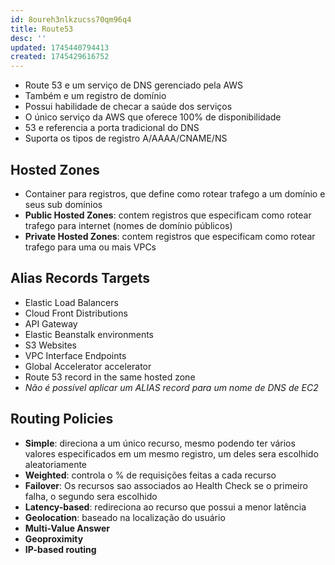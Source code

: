 ```yaml
---
id: 8oureh3nlkzucss70qm96q4
title: Route53
desc: ''
updated: 1745440794413
created: 1745429616752
---
```


- Route 53 e um serviço de DNS gerenciado pela AWS
- Também e um registro de domínio
- Possui habilidade de checar a saúde dos serviços
- O único serviço da AWS que oferece 100% de disponibilidade
- 53 e referencia a porta tradicional do DNS
- Suporta os tipos de registro A/AAAA/CNAME/NS

## Hosted Zones

- Container para registros, que define como rotear trafego a um domínio e seus sub domínios
- **Public Hosted Zones**: contem registros que especificam como rotear trafego para internet (nomes de domínio públicos)
- **Private Hosted Zones**: contem registros que especificam como rotear trafego para uma ou mais VPCs

## Alias Records Targets

- Elastic Load Balancers
- Cloud Front Distributions
- API Gateway
- Elastic Beanstalk environments
- S3 Websites
- VPC Interface Endpoints
- Global Accelerator accelerator
- Route 53 record in the same hosted zone
- _Não é possível aplicar um ALIAS record para um nome de DNS de EC2_

## Routing Policies

- **Simple**: direciona a um único recurso, mesmo podendo ter vários valores especificados em um mesmo registro, um deles sera escolhido aleatoriamente
- **Weighted**: controla o % de requisições feitas a cada recurso
- **Failover**: Os recursos sao associados ao Health Check se o primeiro falha, o segundo sera escolhido
- **Latency-based**: redireciona ao recurso que possui a menor latência
- **Geolocation**: baseado na localização do usuário
- **Multi-Value Answer**
- **Geoproximity**
- **IP-based routing**
